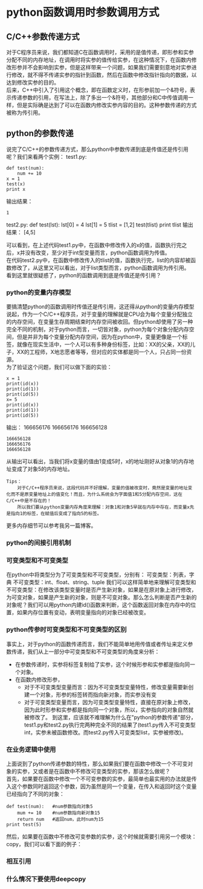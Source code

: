 # python函数调用时参数调用方式
## C/C++参数传递方式 
对于C程序员来说，我们都知道C在函数调用时，采用的是值传递，即形参和实参分配不同的内存地址，在调用时将实参的值传给实参，在这种情况下，在函数内修改形参并不会影响到实参，但是这样带来一个问题，如果我们需要刻意地对实参进行修改，就不得不传递实参的指针到函数，然后在函数中修改指针指向的数据，以达到修改实参的目的。  
后来，C++中引入了引用这个概念，即在函数定义时，在形参前加一个&符号，表示传递参数的引用，在写法上，除了多出一个&符号，其他部分和C中传值调用一样，但是实际确是达到了可以在函数内修改实参内容的目的。这种参数传递的方式被称为传引用。

## python的参数传递
说完了C/C++的参数传递方式，那么python中参数传递到底是传值还是传引用呢？我们来看两个实例：
test1.py:

    def test(num):
        num += 10
    x = 1
    test(x)
    print x
输出结果：
    
    1
test2.py:
    def test(lst):
        lst[0] = 4
        lst[1] = 5
    tlist = [1,2]
    test(tlist)
    print tlist
输出结果：
    [4,5]

可以看到，在上述代码test1.py中，在函数中修改传入的x的值，函数执行完之后，x并没有改变，至少对于int型变量而言，python函数调用为传值。  
在代码test2.py中，在函数中修改传入的tlist的值，函数执行完，list的内容却被函数修改了，从这里又可以看出，对于list类型而言，python函数调用为传引用。    
看到这里就很疑惑了，python的函数调用到底是传值还是传引用？

### python的变量内存模型
要搞清楚python的函数调用时传值还是传引用，这还得从python的变量内存模型说起，作为一个C/C++程序员，对于变量的理解就是CPU会为每个变量分配独立的内存空间，在变量生存周期结束时内存空间被收回。但python却使用了另一种完全不同的机制，对于python而言，一切皆对象，python为每个对象分配内存空间，但是并非为每个变量分配内存空间，因为在python中，变量更像是一个标签，就像在现实生活中，一个人可以有多种身份标签，比如：XX的父亲，XX的儿子，XX的工程师，X地志愿者等等，但对应的实体都是同一个人，只占同一份资源。  
为了验证这个问题，我们可以做下面的实验：

    x = 1
    print(id(x))
    print(id(1))
    print(id(5))
    x= 5 
    print(id(x))
    print(id(1))
    print(id(5))
输出：
    166656176
    166656176
    166656128

    166656128
    166656176
    166656128
从输出可以看出，当我们将x变量的值由1变成5时，x的地址刚好从对象1的内存地址变成了对象5的内存地址。  

    Tips：
        对于C/C++程序员来说，这段代码并不好理解，变量的值被改变时，竟然是变量的地址变化而不是原变量地址上的值变化！而且，为什么系统会为字面值1和5分配内存空间，这在C/C++中是不存在的！
        所以我们要从python变量内存角度来理解：对象1和对象5早就在内存中存在，而变量x先是指向1的标签，在赋值后变成了指向5的标签。
更多内存细节可以参考我另一篇博客。

### python的间接引用机制

### 可变类型和不可变类型
在python中将类型分为了可变类型和不可变类型，分别有：
可变类型：列表，字典
不可变类型：int、float、string、tuple
我们可以这样简单地来理解可变类型和不可变类型：在修改该类型变量时是否产生新对象，如果是在原对象上进行修改，为可变对象，如果是产生新的对象，则是不可变对象。那么怎么判断是否产生新的对象呢？我们可以用python内建id()函数来判断，这个函数返回对象在内存中的位置，如果内存位置有变动，表明变量指向的对象已经被改变。

### python传参时可变类型和不可变类型的区别
事实上，对于python的函数传递而言，我们不能简单地用传值或者传址来定义参数传递，我们从上一部分中可变类型和不可变类型的角度来分析：
* 在参数传递时，实参将标签复制给了实参，这个时候形参和实参都是指向同一个对象。
* 在函数内修改形参，
    * 对于不可变类型变量而言：因为不可变类型变量特性，修改变量需要新创建一个对象，形参的标签转而指向新对象，而实参没有变
    * 对于可变类型变量而言，因为可变类型变量特性，直接在原对象上修改，因为此时形参和实参都是指向同一个对象，所以，实参指向的对象自然就被修改了。
到这里，应该就不难理解为什么在"python的参数传递"部分，test1.py和test2.py执行完两种完全不同的结果了(test1.py传入不可变类型int，实参未被函数修改。而test2.py传入可变类型list，实参被修改)。

### 在业务逻辑中使用
上面说到了python传递参数的特性，那么如果我们要在函数中修改一个不可变对象的实参，又或者是在函数中不修改可变类型的实参，那该怎么做呢？  
首先，如果要在函数中修改一个不可变参数的实参，最简单也最实用的办法就是传入这个参数同时返回这个参数，因为虽然是同一个变量，在传入和返回时这个变量已经指向了不同的对象：

    def test(num):   #num参数指向对象5   
        mum += 10    #num参数指向新对象15
        return num   #返回num，此时num为15
    print test(5)

然后，如果要在函数中不修改可变参数的实参，这个时候就需要引用另一个模块：copy，我们可以看下面的例子：


### 相互引用
### 什么情况下要使用deepcopy
